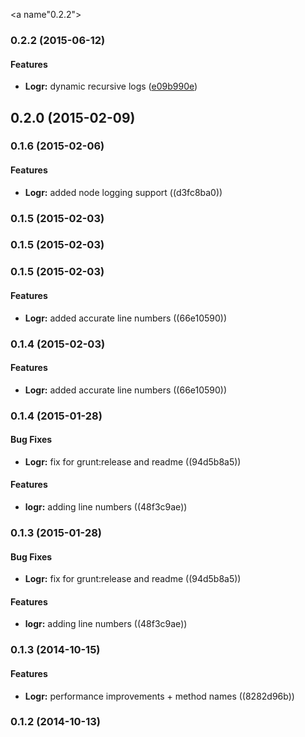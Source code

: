<a name"0.2.2"></a>
### 0.2.2 (2015-06-12)


#### Features

* **Logr:** dynamic recursive logs ([e09b990e](https://github.com/eclifford/logr/commit/e09b990e))


<a name="0.2.0"></a>
## 0.2.0 (2015-02-09)


<a name="0.1.6"></a>
### 0.1.6 (2015-02-06)


#### Features

* **Logr:** added node logging support ((d3fc8ba0))


<a name="0.1.5"></a>
### 0.1.5 (2015-02-03)


<a name="0.1.5"></a>
### 0.1.5 (2015-02-03)


<a name="0.1.5"></a>
### 0.1.5 (2015-02-03)


#### Features

* **Logr:** added accurate line numbers ((66e10590))


<a name="0.1.4"></a>
### 0.1.4 (2015-02-03)


#### Features

* **Logr:** added accurate line numbers ((66e10590))


<a name="0.1.4"></a>
### 0.1.4 (2015-01-28)


#### Bug Fixes

* **Logr:** fix for grunt:release and readme ((94d5b8a5))


#### Features

* **logr:** adding line numbers ((48f3c9ae))


<a name="0.1.3"></a>
### 0.1.3 (2015-01-28)


#### Bug Fixes

* **Logr:** fix for grunt:release and readme ((94d5b8a5))


#### Features

* **logr:** adding line numbers ((48f3c9ae))


<a name="0.1.3"></a>
### 0.1.3 (2014-10-15)


#### Features

* **Logr:** performance improvements + method names ((8282d96b))


<a name="0.1.2"></a>
### 0.1.2 (2014-10-13)

